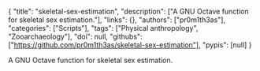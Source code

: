 {
  "title": "skeletal-sex-estimation",
  "description": ["A GNU Octave function for skeletal sex estimation."],
  "links": {},
  "authors": ["pr0m1th3as"],
  "categories": ["Scripts"],
  "tags": ["Physical anthropology", "Zooarchaeology"],
  "doi": null,
  "githubs": ["https://github.com/pr0m1th3as/skeletal-sex-estimation"],
  "pypis": [null]
}

<!-- Generated by csv2md.R – do not edit by hand -->

A GNU Octave function for skeletal sex estimation.